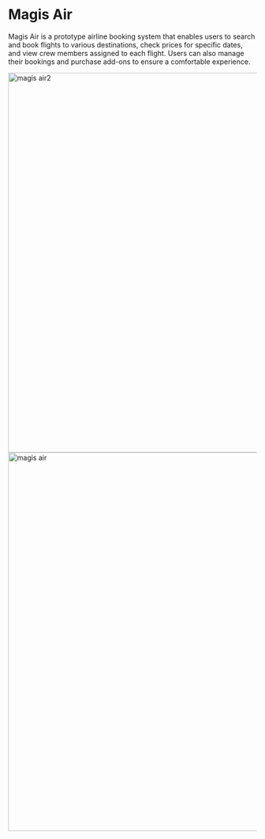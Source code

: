 # Magis Air
Magis Air is a prototype airline booking system that enables users to search and book flights to various destinations, check prices for specific dates, and view crew members assigned to each flight. Users can also manage their bookings and purchase add-ons to ensure a comfortable experience.

<img width="769" alt="magis air2 " src="https://github.com/user-attachments/assets/6862e43e-0caa-4659-8b0e-f7650472ee02" />
<img width="767" alt="magis air" src="https://github.com/user-attachments/assets/de7a3f39-70a5-4458-b60b-3b3a1f34586c" />
